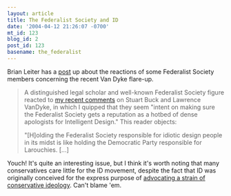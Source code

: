 ```yaml
---
layout: article
title: The Federalist Society and ID
date: '2004-04-12 21:26:07 -0700'
mt_id: 123
blog_id: 2
post_id: 123
basename: the_federalist
---
```

Brian Leiter has a <a href="http://webapp.utexas.edu/blogs/archives/bleiter/001112.html">post</a> up about the reactions of some Federalist Society members concerning the recent Van Dyke flare-up.

<blockquote><p>A distinguished legal scholar and well-known Federalist Society figure reacted to <a href="http://webapp.utexas.edu/blogs/archives/bleiter/001104.html">my recent comments</a> on Stuart Buck and Lawrence VanDyke, in which I quipped that they seem "intent on making sure the Federalist Society gets a reputation as a hotbed of dense apologists for Intelligent Design." This reader objects:

"[H]olding the Federalist Society responsible for idiotic design people in its midst is like holding the Democratic Party responsible for Larouchies. [...]</p></blockquote>

Youch!  It's quite an interesting issue, but I think it's worth noting that many conservatives care little for the ID movement, despite the fact that ID was originally conceived for the express purpose of <a href="http://www.antievolution.org/features/wedge.html">advocating a strain of conservative ideology</a>.  Can't blame 'em.

 
 
